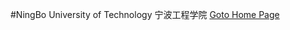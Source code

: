 #NingBo University of Technology 宁波工程学院
[Goto Home Page](https://ac.2333.moe/ "NBUT Online Judge :: Index")  
